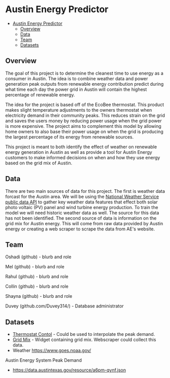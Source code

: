 # Austin Energy Predictor

- [Austin Energy Predictor](#austin-energy-predictor)
  - [Overview](#overview)
  - [Data](#data)
  - [Team](#team)
  - [Datasets](#datasets)

## Overview
The goal of this project is to determine the cleanest time to use energy as a consumer in Austin. The idea is to combine weather data and power generation peak outputs from renewable energy contribution predict during what time each day the power grid in Austin will contain the highest percentage of renewable energy.

The idea for the project is based off of the EcoBee thermostat. This product makes slight temperature adjustments to the owners thermostat when electricity demand in their community peaks. This reduces strain on the grid and saves the users money by reducing power usage when the grid power is more expensive. The project aims to complement this model by allowing home owners to also base their power usage on when the grid is producing the largest percentage of its energy from renewable sources.

This project is meant to both identify the effect of weather on renewable energy generation in Austin as well as provide a tool for Austin Energy customers to make informed decisions on when and how they use energy based on the grid mix of Austin.

## Data
There are two main sources of data for this project. The first is weather data forcast for the Austin area. We will be using the [ National Weather Service public data API](https://weather-gov.github.io/api/) to gather key weather data features that effect both solar photo voltaic (PV) panel and wind turbine energy production. To train the model we will need historic weather data as well. The source for this data has not been identified. The second source of data is information on the grid mix for Austin energy. This will come from raw data provided by Austin energy or creating a web scraper to scrape the data from AE's website.


## Team

Oshadi (github) - blurb and role

Mel (github) - blurb and role

Rahul (github) - blurb and role

Collin (github) - blurb and role

Shayna (github) - blurb and role

Duvey (github.com/Duvey314/) - Database administrator

## Datasets
* [Thermostat Contol](https://data.austintexas.gov/Utilities-and-City-Services/Power-Partner-Thermostat-Program/7jgb-hbdr) - Could be used to interpolate the peak demand.
* [Grid Mix](https://austinenergy.com/ae/about/environment/renewable-power-generation) - Widget containing grid mix. Webscraper could collect this data.
* Weather https://www.goes.noaa.gov/

Austin Energy System Peak Demand
* https://data.austintexas.gov/resource/a6pm-qynf.json

